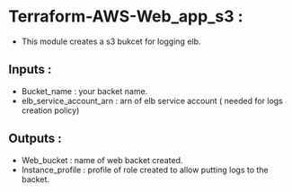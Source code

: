 # Terraform-AWS-Web_app_s3 :
- This module creates a s3 bukcet for logging elb.
## Inputs :
- Bucket_name : your backet name.
- elb_service_account_arn : arn of elb service account ( needed for logs creation policy)
## Outputs :
- Web_bucket : name of web backet created.
- Instance_profile : profile of role created to allow putting logs to the backet.
